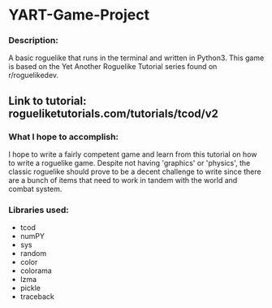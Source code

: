 # YART-Game-Project

### Description: 

A basic roguelike that runs in the terminal and written in Python3. This game is based on the Yet Another Roguelike Tutorial series found on r/roguelikedev. 

## Link to tutorial: rogueliketutorials.com/tutorials/tcod/v2

### What I hope to accomplish: 
I hope to write a fairly competent game and learn from this tutorial on how to write a roguelike game. Despite not having 'graphics' or 'physics', the classic roguelike should prove to be a decent challenge to write since there are a bunch of items that need to work in tandem with the world and combat system. 

### Libraries used:

- tcod
- numPY
- sys
- random
- color
- colorama
- lzma
- pickle
- traceback
